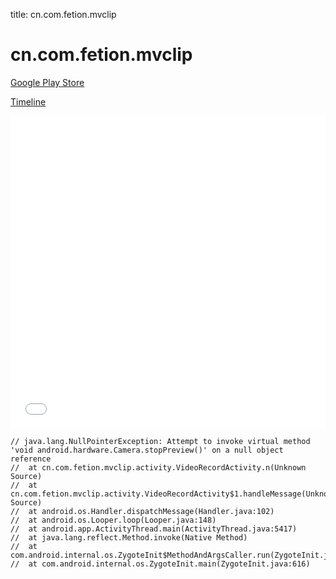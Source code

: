title: cn.com.fetion.mvclip

# cn.com.fetion.mvclip

[Google Play Store](https://play.google.com/store/apps/details?id=cn.com.fetion.mvclip)

[Timeline](./vis-timeline.html)

<iframe src="./vis-timeline.html" width="100%" height="500px" style="border:none;"></iframe>

```
// java.lang.NullPointerException: Attempt to invoke virtual method 'void android.hardware.Camera.stopPreview()' on a null object reference
// 	at cn.com.fetion.mvclip.activity.VideoRecordActivity.n(Unknown Source)
// 	at cn.com.fetion.mvclip.activity.VideoRecordActivity$1.handleMessage(Unknown Source)
// 	at android.os.Handler.dispatchMessage(Handler.java:102)
// 	at android.os.Looper.loop(Looper.java:148)
// 	at android.app.ActivityThread.main(ActivityThread.java:5417)
// 	at java.lang.reflect.Method.invoke(Native Method)
// 	at com.android.internal.os.ZygoteInit$MethodAndArgsCaller.run(ZygoteInit.java:726)
// 	at com.android.internal.os.ZygoteInit.main(ZygoteInit.java:616)

```



